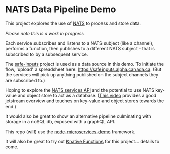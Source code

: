 # NATS Data Pipeline Demo

This project explores the use of [NATS](https://nats.io/) to process and store data.  

*Please note this is a work in progress*

Each service subscribes and listens to a NATS subject (like a channel), performs a function, then publishes to a different NATS subject - that is subscribed to by a subsequent service. 

The [safe-inputs](https://github.com/PHACDataHub/safe-inputs) project is used as a data source in this demo. To initiate the flow, 'upload' a spreadsheet here: https://safeinputs.alpha.canada.ca. (But the services will pick up anything published on the subject channels they are subscribed to.)

Hoping to explore the [NATS services API](https://www.youtube.com/watch?v=vUWw3HVY35E) and the potential to use NATS key-value and object store to act as a database. ([This video](https://www.youtube.com/watch?v=EJJ2SG-cKyM) provides a good jetstream overview and touches on key-value and object stores towards the end.)

It would also be great to show an alternative pipeline culminating with storage in a noSQL db, exposed with a graphQL API. 

This repo (will) use the [node-microservices-demo](https://github.com/PHACDataHub/node-microservices-demo) framework.

It will also be great to try out [Knative Functions](https://www.youtube.com/watch?v=VjI5WDOhAwk&t=5s) for this project... details to come.  
